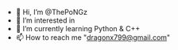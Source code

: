 - 👋 Hi, I’m @ThePoNGz
- 👀 I’m interested in 
- 🌱 I’m currently learning Python & C++
- 📫 How to reach me "dragonx799@gmail.com"
<!---
ThePoNGz/ThePoNGz is a ✨ special ✨ repository because its `README.md` (this file) appears on your GitHub profile.
You can click the Preview link to take a look at your changes.
--->
